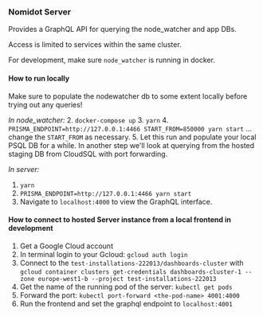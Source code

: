 ### Nomidot Server

Provides a GraphQL API for querying the node_watcher and app DBs.

Access is limited to services within the same cluster.

For development, make sure `node_watcher` is running in docker.

#### How to run locally
Make sure to populate the nodewatcher db to some extent locally before trying out any queries!

*In node_watcher:*
2. `docker-compose up`
3. `yarn`
4. `PRISMA_ENDPOINT=http://127.0.0.1:4466 START_FROM=850000 yarn start` ... change the `START_FROM` as necessary.
5. Let this run and populate your local PSQL DB for a while. In another step we'll look at querying from the hosted staging DB from CloudSQL with port forwarding.

*In server:*
1. `yarn`
2. `PRISMA_ENDPOINT=http://127.0.0.1:4466 yarn start`
3. Navigate to `localhost:4000` to view the GraphQL interface.

#### How to connect to hosted Server instance from a local frontend in development
1. Get a Google Cloud account
2. In terminal login to your Gcloud: `gcloud auth login`
3. Connect to the `test-installations-222013/dashboards-cluster` with `gcloud container clusters get-credentials dashboards-cluster-1 --zone europe-west1-b --project test-installations-222013`
4. Get the name of the running pod of the server: `kubectl get pods`
5. Forward the port: `kubectl port-forward <the-pod-name> 4001:4000`
6. Run the frontend and set the graphql endpoint to `localhost:4001`